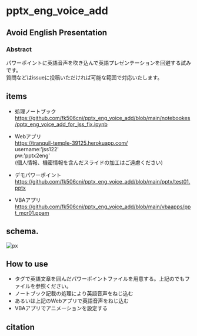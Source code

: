 # pptx_eng_voice_add
## Avoid English Presentation

### Abstract
パワーポイントに英語音声を吹き込んで英語プレゼンテーションを回避する試みです。  
質問などはissueに投稿いただければ可能な範囲で対応いたします。


## items
* 処理ノートブック  
https://github.com/fk506cni/pptx_eng_voice_add/blob/main/notebookes/pptx_eng_voice_add_for_jss_fix.ipynb

* Webアプリ  
https://tranquil-temple-39125.herokuapp.com/  
username:'jss122'  
pw:'pptx2eng'  
(個人情報、機密情報を含んだスライドの加工はご遠慮ください)  

* デモパワーポイント  
https://github.com/fk506cni/pptx_eng_voice_add/blob/main/pptx/test01.pptx

* VBAアプリ  
https://github.com/fk506cni/pptx_eng_voice_add/blob/main/vbaapps/ppt_mcr01.ppam

## schema.

![px](https://user-images.githubusercontent.com/36837418/155833220-f204c0ab-807d-4779-a5f4-bae78be162d1.png)


## How to use

* タグで英語文章を囲んだパワーポイントファイルを用意する。上記のでもファイルを参照ください。
* ノートブック記載の処理により英語音声をねじ込む
* あるいは上記のWebアプリで英語音声をねじ込む
* VBAアプリでアニメーションを設定する

## citation
